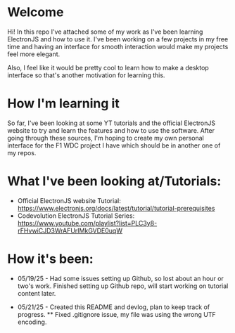 # Welcome
Hi! In this repo I've attached some of my work as I've been learning ElectronJS and how to use it. 
I've been working on a few projects in my free time and having an interface for smooth interaction would make my projects feel more elegant.

Also, I feel like it would be pretty cool to learn how to make a desktop interface so that's another motivation for learning this.

# How I'm learning it
So far, I've been looking at some YT tutorials and the official ElectronJS website to try and learn the features and how to use the software.
After going through these sources, I'm hoping to create my own personal interface for the F1 WDC project I have which should be in another one of my repos.

# What I've been looking at/Tutorials:
* Official ElectronJS website Tutorial: https://www.electronjs.org/docs/latest/tutorial/tutorial-prerequisites
* Codevolution ElectronJS Tutorial Series: https://www.youtube.com/playlist?list=PLC3y8-rFHvwiCJD3WrAFUrIMkGVDE0uqW


# How it's been:
* 05/19/25 - Had some issues setting up Github, so lost about an hour or two's work. Finished setting up Github repo, will start working on tutorial content later.
  
* 05/21/25 - Created this README and devlog, plan to keep track of progress.
** Fixed .gitignore issue, my file was using the wrong UTF encoding.
